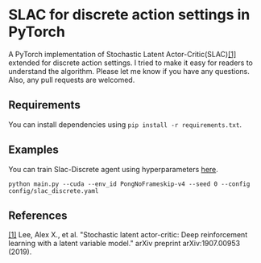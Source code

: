 # SLAC for discrete action settings in PyTorch
A PyTorch implementation of Stochastic Latent Actor-Critic(SLAC)[[1]](#references) extended for discrete action settings. I tried to make it easy for readers to understand the algorithm. Please let me know if you have any questions. Also, any pull requests are welcomed.

## Requirements
You can install dependencies using `pip install -r requirements.txt`.

## Examples
You can train Slac-Discrete agent using hyperparameters [here](https://github.com/ku2482/slac-discrete.pytorch/blob/master/config/slac_discrete.yaml).

```
python main.py --cuda --env_id PongNoFrameskip-v4 --seed 0 --config config/slac_discrete.yaml
```

## References
[[1]](https://arxiv.org/abs/1907.00953) Lee, Alex X., et al. "Stochastic latent actor-critic: Deep reinforcement learning with a latent variable model." arXiv preprint arXiv:1907.00953 (2019).
